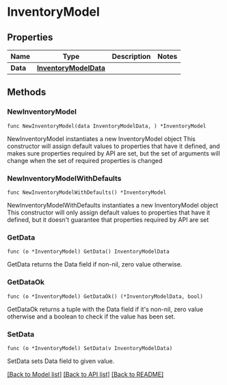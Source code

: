 # InventoryModel

## Properties

Name | Type | Description | Notes
------------ | ------------- | ------------- | -------------
**Data** | [**InventoryModelData**](InventoryModelData.md) |  | 

## Methods

### NewInventoryModel

`func NewInventoryModel(data InventoryModelData, ) *InventoryModel`

NewInventoryModel instantiates a new InventoryModel object
This constructor will assign default values to properties that have it defined,
and makes sure properties required by API are set, but the set of arguments
will change when the set of required properties is changed

### NewInventoryModelWithDefaults

`func NewInventoryModelWithDefaults() *InventoryModel`

NewInventoryModelWithDefaults instantiates a new InventoryModel object
This constructor will only assign default values to properties that have it defined,
but it doesn't guarantee that properties required by API are set

### GetData

`func (o *InventoryModel) GetData() InventoryModelData`

GetData returns the Data field if non-nil, zero value otherwise.

### GetDataOk

`func (o *InventoryModel) GetDataOk() (*InventoryModelData, bool)`

GetDataOk returns a tuple with the Data field if it's non-nil, zero value otherwise
and a boolean to check if the value has been set.

### SetData

`func (o *InventoryModel) SetData(v InventoryModelData)`

SetData sets Data field to given value.



[[Back to Model list]](../README.md#documentation-for-models) [[Back to API list]](../README.md#documentation-for-api-endpoints) [[Back to README]](../README.md)


